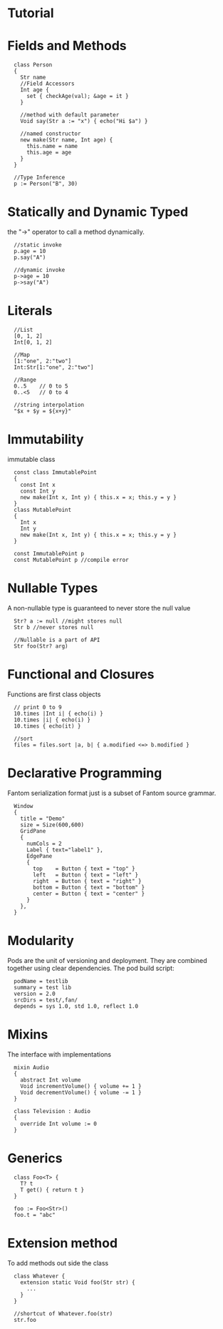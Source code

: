 
# Tutorial #

Fields and Methods
=======
```
  class Person
  {
    Str name
    //Field Accessors
    Int age {
      set { checkAge(val); &age = it }
    }

    //method with default parameter
    Void say(Str a := "x") { echo("Hi $a") }

    //named constructor
    new make(Str name, Int age) {
      this.name = name
      this.age = age
    }
  }

  //Type Inference
  p := Person("B", 30)

```

Statically and Dynamic Typed
========
the "->" operator to call a method dynamically.

```
  //static invoke
  p.age = 10
  p.say("A")

  //dynamic invoke
  p->age = 10
  p->say("A")
```

Literals
========
```
  //List
  [0, 1, 2]
  Int[0, 1, 2]

  //Map
  [1:"one", 2:"two"]
  Int:Str[1:"one", 2:"two"]

  //Range
  0..5    // 0 to 5
  0..<5   // 0 to 4

  //string interpolation
  "$x + $y = ${x+y}"
```

Immutability
========
immutable class
```
  const class ImmutablePoint
  {
    const Int x
    const Int y
    new make(Int x, Int y) { this.x = x; this.y = y }
  }
  class MutablePoint
  {
    Int x
    Int y
    new make(Int x, Int y) { this.x = x; this.y = y }
  }

  const ImmutablePoint p
  const MutablePoint p //compile error
```

Nullable Types
========
A non-nullable type is guaranteed to never store the null value
```
  Str? a := null //might stores null
  Str b //never stores null

  //Nullable is a part of API
  Str foo(Str? arg)
```

Functional and Closures
=======
Functions are first class objects
```
  // print 0 to 9
  10.times |Int i| { echo(i) }
  10.times |i| { echo(i) }
  10.times { echo(it) }

  //sort
  files = files.sort |a, b| { a.modified <=> b.modified }
```

Declarative Programming
=======
Fantom serialization format just is a subset of Fantom source grammar.
```
  Window
  {
    title = "Demo"
    size = Size(600,600)
    GridPane
    {
      numCols = 2
      Label { text="label1" },
      EdgePane
      {
        top    = Button { text = "top" }
        left   = Button { text = "left" }
        right  = Button { text = "right" }
        bottom = Button { text = "bottom" }
        center = Button { text = "center" }
      }
    },
  }
```

Modularity
=======
Pods are the unit of versioning and deployment. They are combined together using clear dependencies.
The pod build script:
```
  podName = testlib
  summary = test lib
  version = 2.0
  srcDirs = test/,fan/
  depends = sys 1.0, std 1.0, reflect 1.0
```

Mixins
========
The interface with implementations
```
  mixin Audio
  {
    abstract Int volume
    Void incrementVolume() { volume += 1 }
    Void decrementVolume() { volume -= 1 }
  }

  class Television : Audio
  {
    override Int volume := 0
  }
```

Generics
=======
```
  class Foo<T> {
    T? t
    T get() { return t }
  }

  foo := Foo<Str>()
  foo.t = "abc"
```

Extension method
======
To add methods out side the class
```
  class Whatever {
    extension static Void foo(Str str) {
      ...
    }
  }

  //shortcut of Whatever.foo(str)
  str.foo
```

